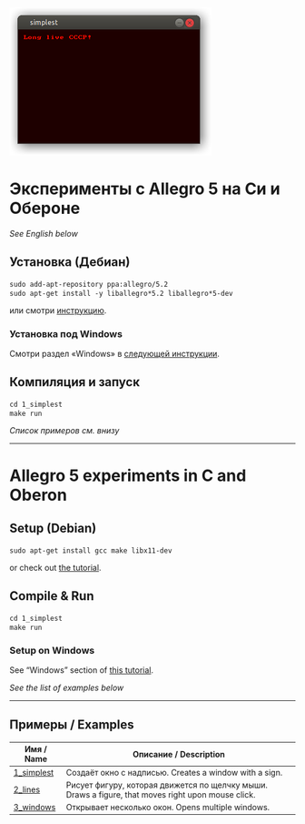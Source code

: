 ![Allegro 5 program in C screenshot](screenshot.png)

# Эксперименты с Allegro 5 на Си и Обероне

*See English below*

## Установка (Дебиан)
```
sudo add-apt-repository ppa:allegro/5.2
sudo apt-get install -y liballegro*5.2 liballegro*5-dev
```
или смотри [инструкцию](https://github.com/liballeg/allegro_wiki/wiki/Quickstart).

### Установка под Windows
Смотри раздел «Windows» в [следующей инструкции](https://github.com/liballeg/allegro_wiki/wiki/Quickstart).

## Компиляция и запуск
```
cd 1_simplest
make run
```

*Список примеров см. внизу*

-----------

# Allegro 5 experiments in C and Oberon

## Setup (Debian)
```
sudo apt-get install gcc make libx11-dev
```
or check out [the tutorial](https://github.com/liballeg/allegro_wiki/wiki/Quickstart).

## Compile & Run
```
cd 1_simplest
make run
```

### Setup on Windows
See “Windows” section of [this tutorial](https://github.com/liballeg/allegro_wiki/wiki/Quickstart).

*See the list of examples below*

-----------

## Примеры / Examples

| Имя / Name | Описание / Description |
| --------- | ----------- |
| [1\_simplest](1_simplest/simplest.c) | Создаёт окно с надписью. Creates a window with a sign. |
| [2\_lines](2_lines/lines.c) | Рисует фигуру, которая движется по щелчку мыши. Draws a figure, that moves right upon mouse click. |
| [3\_windows](3_windows/windows.c) | Открывает несколько окон. Opens multiple windows. |
